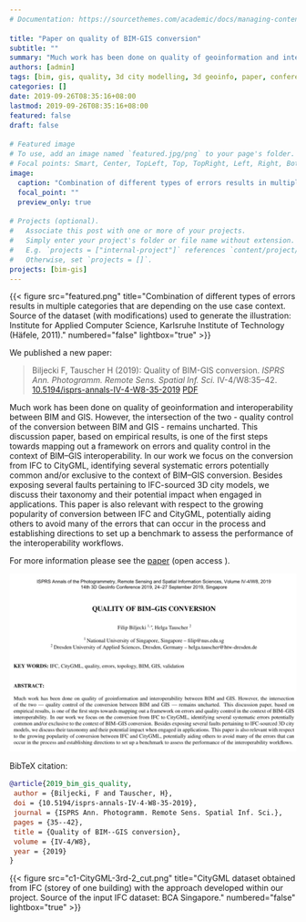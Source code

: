 ```yaml
---
# Documentation: https://sourcethemes.com/academic/docs/managing-content/

title: "Paper on quality of BIM-GIS conversion"
subtitle: ""
summary: "Much work has been done on quality of geoinformation and interoperability between BIM and GIS. However, the intersection of the two - quality control of the conversion between BIM and GIS - remains uncharted."
authors: [admin]
tags: [bim, gis, quality, 3d city modelling, 3d geoinfo, paper, conference, events]
categories: []
date: 2019-09-26T08:35:16+08:00
lastmod: 2019-09-26T08:35:16+08:00
featured: false
draft: false

# Featured image
# To use, add an image named `featured.jpg/png` to your page's folder.
# Focal points: Smart, Center, TopLeft, Top, TopRight, Left, Right, BottomLeft, Bottom, BottomRight.
image:
  caption: "Combination of different types of errors results in multiple categories that are depending on the use case context. Source of the dataset (with modifications) used to generate the illustration: Institute for Applied Computer Science, Karlsruhe Institute of Technology (Häfele, 2011)."
  focal_point: ""
  preview_only: true

# Projects (optional).
#   Associate this post with one or more of your projects.
#   Simply enter your project's folder or file name without extension.
#   E.g. `projects = ["internal-project"]` references `content/project/deep-learning/index.md`.
#   Otherwise, set `projects = []`.
projects: [bim-gis]
---
```


{{< figure src="featured.png" title="Combination of different types of errors results in multiple categories that are depending on the use case context. Source of the dataset (with modifications) used to generate the illustration: Institute for Applied Computer Science, Karlsruhe Institute of Technology (Häfele, 2011)." numbered="false" lightbox="true" >}}

We published a new paper:

> Biljecki F, Tauscher H (2019): Quality of BIM-GIS conversion. _ISPRS Ann. Photogramm. Remote Sens. Spatial Inf. Sci._ IV-4/W8:35–42. [<i class="ai ai-doi-square ai"></i> 10.5194/isprs-annals-IV-4-W8-35-2019](https://doi.org/10.5194/isprs-annals-IV-4-W8-35-2019) [<i class="far fa-file-pdf"></i> PDF](/publication/2019-bim-gis-quality/2019-bim-gis-quality.pdf) <i class="ai ai-open-access-square ai"></i>

Much work has been done on quality of geoinformation and interoperability between BIM and GIS.
However, the intersection of the two - quality control of the conversion between BIM and GIS - remains uncharted.
This discussion paper, based on empirical results, is one of the first steps towards mapping out a framework on errors and quality control in the context of BIM–GIS interoperability.
In our work we focus on the conversion from IFC to CityGML, identifying several systematic errors potentially common and/or exclusive to the context of BIM–GIS conversion.
Besides exposing several faults pertaining to IFC-sourced 3D city models, we discuss their taxonomy and their potential impact when engaged in applications.
This paper is also relevant with respect to the growing popularity of conversion between IFC and CityGML, potentially aiding others to avoid many of the errors that can occur in the process and establishing directions to set up a benchmark to assess the performance of the interoperability workflows.

For more information please see the [paper](/publication/2019-bim-gis-quality/) (open access <i class="ai ai-open-access-square ai"></i>).

[![](page-one.png)](/publication/2019-bim-gis-quality/)


BibTeX citation:
```bibtex
@article{2019_bim_gis_quality,
 author = {Biljecki, F and Tauscher, H},
 doi = {10.5194/isprs-annals-IV-4-W8-35-2019},
 journal = {ISPRS Ann. Photogramm. Remote Sens. Spatial Inf. Sci.},
 pages = {35--42},
 title = {Quality of BIM--GIS conversion},
 volume = {IV-4/W8},
 year = {2019}
}
```

{{< figure src="c1-CityGML-3rd-2_cut.png" title="CityGML dataset obtained from IFC (storey of one building) with the approach developed within our project. Source of the input IFC dataset: BCA Singapore." numbered="false" lightbox="true" >}}

